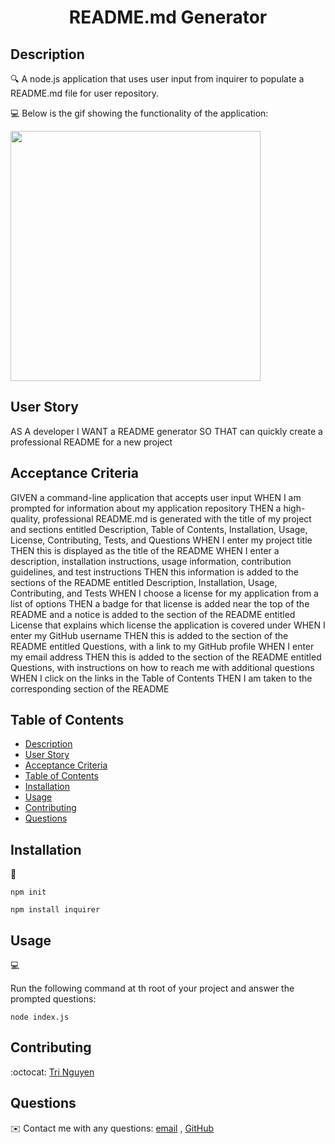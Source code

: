 
<h1 align="center">README.md Generator</h1>
   
   
## Description
  
🔍 A node.js application that uses user input from inquirer to populate a README.md file for user repository. 
  
💻 Below is the gif showing the functionality of the application:

<div>
    <img src=".src/screenrecord.gif" width="400px"/> 
</div>
  

## User Story
  
AS A developer
I WANT a README generator
SO THAT can quickly create a professional README for a new project 

  
## Acceptance Criteria
  
GIVEN a command-line application that accepts user input
WHEN I am prompted for information about my application repository
THEN a high-quality, professional README.md is generated with the title of my project and sections entitled Description, Table of Contents, Installation, Usage, License, Contributing, Tests, and Questions
WHEN I enter my project title
THEN this is displayed as the title of the README
WHEN I enter a description, installation instructions, usage information, contribution guidelines, and test instructions
THEN this information is added to the sections of the README entitled Description, Installation, Usage, Contributing, and Tests
WHEN I choose a license for my application from a list of options
THEN a badge for that license is added near the top of the README and a notice is added to the section of the README entitled License that explains which license the application is covered under
WHEN I enter my GitHub username
THEN this is added to the section of the README entitled Questions, with a link to my GitHub profile
WHEN I enter my email address
THEN this is added to the section of the README entitled Questions, with instructions on how to reach me with additional questions
WHEN I click on the links in the Table of Contents
THEN I am taken to the corresponding section of the README

  
## Table of Contents
- [Description](#description)
- [User Story](#user-story)
- [Acceptance Criteria](#acceptance-criteria)
- [Table of Contents](#table-of-contents)
- [Installation](#installation)
- [Usage](#usage)
- [Contributing](#contributing)
- [Questions](#questions)

## Installation
💾   
  
`npm init`
  
`npm install inquirer`
  
## Usage
💻   
  
Run the following command at th root of your project and answer the prompted questions:
  
`node index.js`

## Contributing
:octocat: [Tri Nguyen](https://github.com/tringuyen128)

## Questions
✉️ Contact me with any questions: [email](mailto:mr.tringuyen1225@gmail.com) , [GitHub](https://github.com/tringuyen128)<br />

    